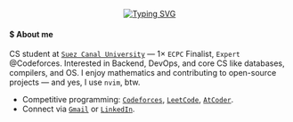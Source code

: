 <p align="center"><a href="https://git.io/typing-svg"><img src="https://readme-typing-svg.demolab.com?font=Play&pause=1000&color=A2F749&center=true&vCenter=true&width=420&height=15&lines=Hi,+I'm+Ahmed+Faraj_;Obsessed+with+CP+%26+Mathematics_;Feel+free+to+explore+my+repos_;ahmed@faraj:~$+grep+%22i%3C3bash%22+readme.md_" alt="Typing SVG" /></a></p>

#### $ About me  
CS student at [`Suez Canal University`](https://suez.edu.eg/ar/) — 1× `ECPC` Finalist, `Expert` @Codeforces. Interested in Backend, DevOps, and core CS like databases, compilers, and OS. I enjoy mathematics and contributing to open-source projects — and yes, I use `nvim`, btw.

- Competitive programming: [`Codeforces`](https://codeforces.com/profile/Ahmed_Faraj), [`LeetCode`](https://leetcode.com/u/Ahmed_Faraj/), [`AtCoder`](https://atcoder.jp/users/Ahmed_Faraj).
- Connect via [`Gmail`](mailto:ahmedfrag4040@gmail.com) or [`LinkedIn`](https://www.linkedin.com/in/ahmed-faraj-cs/).
